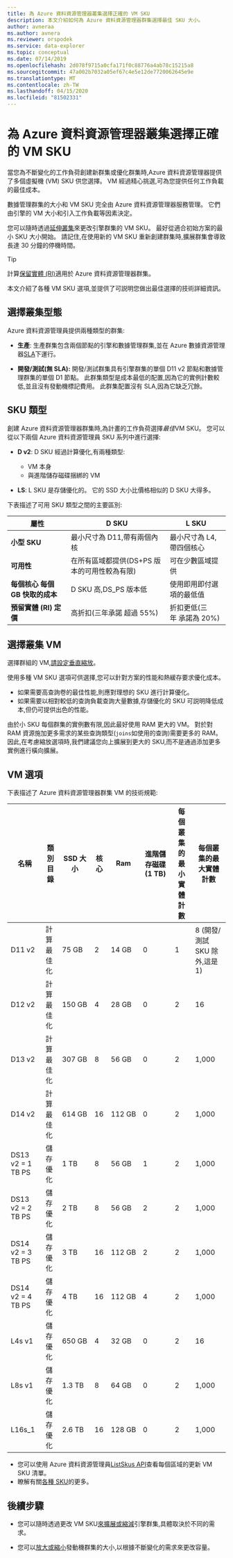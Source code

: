 ```yaml
---
title: 為 Azure 資料資源管理器叢集選擇正確的 VM SKU
description: 本文介紹如何為 Azure 資料資源管理器群集選擇最佳 SKU 大小。
author: avneraa
ms.author: avnera
ms.reviewer: orspodek
ms.service: data-explorer
ms.topic: conceptual
ms.date: 07/14/2019
ms.openlocfilehash: 2d078f9715a0cfa171f0c88776a4ab78c15215a8
ms.sourcegitcommit: 47a002b7032a05ef67c4e5e12de7720062645e9e
ms.translationtype: MT
ms.contentlocale: zh-TW
ms.lasthandoff: 04/15/2020
ms.locfileid: "81502331"
---
```

# <a name="select-the-correct-vm-sku-for-your-azure-data-explorer-cluster"></a>為 Azure 資料資源管理器叢集選擇正確的 VM SKU 

當您為不斷變化的工作負荷創建新群集或優化群集時,Azure 資料資源管理器提供了多個虛擬機 (VM) SKU 供您選擇。 VM 經過精心挑選,可為您提供任何工作負載的最佳成本。 

數據管理群集的大小和 VM SKU 完全由 Azure 資料資源管理器服務管理。 它們由引擎的 VM 大小和引入工作負載等因素決定。 

您可以隨時透過[延伸叢集](manage-cluster-vertical-scaling.md)來更改引擎群集的 VM SKU。 最好從適合初始方案的最小 SKU 大小開始。 請記住,在使用新的 VM SKU 重新創建群集時,擴展群集會導致長達 30 分鐘的停機時間。

> [!TIP]
> 計算[保留實體 (RI)](https://docs.microsoft.com/azure/virtual-machines/windows/prepay-reserved-vm-instances)適用於 Azure 資料資源管理器群集。  

本文介紹了各種 VM SKU 選項,並提供了可説明您做出最佳選擇的技術詳細資訊。

## <a name="select-a-cluster-type"></a>選擇叢集型態

Azure 資料資源管理員提供兩種類型的群集:

* **生產**: 生產群集包含兩個節點的引擎和數據管理群集,並在 Azure 數據資源管理器[SLA](https://azure.microsoft.com/support/legal/sla/data-explorer/v1_0/)下運行。

* **開發/測試(無 SLA):** 開發/測試群集具有引擎群集的單個 D11 v2 節點和數據管理群集的單個 D1 節點。 此群集類型是成本最低的配置,因為它的實例計數較低,並且沒有發動機標記費用。 此群集配置沒有 SLA,因為它缺乏冗餘。

## <a name="sku-types"></a>SKU 類型

創建 Azure 資料資源管理器群集時,為計畫的工作負荷選擇*最佳*VM SKU。 您可以從以下兩個 Azure 資料資源管理員 SKU 系列中進行選擇:

* **D v2**: D SKU 經過計算優化,有兩種類型:
    * VM 本身
    * 與進階儲存磁碟捆綁的 VM

* **LS**: L SKU 是存儲優化的。 它的 SSD 大小比價格相似的 D SKU 大得多。

下表描述了可用 SKU 類型之間的主要區別:
 
| 屬性 | D SKU | L SKU |
|---|---|---
|**小型 SKU**|最小尺寸為 D11,帶有兩個內核|最小尺寸為 L4,帶四個核心 |
|**可用性**|在所有區域都提供(DS+PS 版本的可用性較為有限)|可在少數區域提供 |
|**每個核心&nbsp;每個 GB 快取的成本**|D SKU 高,DS_PS 版本低|使用即用即付選項的最低值 |
|**預留實體 (RI) 定價**|高折扣(三年承諾&nbsp;超過 55%)|折扣更低(三年&nbsp;承諾為 20%) |  

## <a name="select-your-cluster-vm"></a>選擇叢集 VM 

選擇群組的 VM,[請設定垂直縮放](manage-cluster-vertical-scaling.md#configure-vertical-scaling)。 

使用多種 VM SKU 選項可供選擇,您可以針對方案的性能和熱緩存要求優化成本。 
* 如果需要高查詢卷的最佳性能,則應對理想的 SKU 進行計算優化。 
* 如果需要以相對較低的查詢負載查詢大量數據,存儲優化的 SKU 可説明降低成本,但仍可提供出色的性能。

由於小 SKU 每個群集的實例數有限,因此最好使用 RAM 更大的 VM。 對於對 RAM 資源施加更多需求的某些查詢類型(`joins`如使用的查詢)需要更多的 RAM。 因此,在考慮縮放選項時,我們建議您向上擴展到更大的 SKU,而不是通過添加更多實例進行橫向擴展。

## <a name="vm-options"></a>VM 選項

下表描述了 Azure 資料資源管理器群集 VM 的技術規範:

|**名稱**| **類別目錄** | **SSD 大小** | **核心** | **Ram** | **進階儲存磁碟(1&nbsp;TB)**| **每個叢集的最小實體計數** | **每個叢集的最大實體計數**
|---|---|---|---|---|---|---|---
|D11 v2| 計算最佳化 | 75&nbsp;GB    | 2 | 14&nbsp;GB | 0 | 1 | 8 (開發/測試 SKU 除外,這是 1)
|D12 v2| 計算最佳化 | 150&nbsp;GB   | 4 | 28&nbsp;GB | 0 | 2 | 16
|D13 v2| 計算最佳化 | 307&nbsp;GB   | 8 | 56&nbsp;GB | 0 | 2 | 1,000
|D14 v2| 計算最佳化 | 614&nbsp;GB   | 16| 112&nbsp;GB | 0 | 2 | 1,000
|DS13 v2&nbsp;=&nbsp;1 TB PS| 儲存優化 | 1&nbsp;TB | 8 | 56&nbsp;GB | 1 | 2 | 1,000
|DS13 v2&nbsp;=&nbsp;2 TB PS| 儲存優化 | 2&nbsp;TB | 8 | 56&nbsp;GB | 2 | 2 | 1,000
|DS14 v2&nbsp;=&nbsp;3 TB PS| 儲存優化 | 3&nbsp;TB | 16 | 112&nbsp;GB | 2 | 2 | 1,000
|DS14 v2&nbsp;=&nbsp;4 TB PS| 儲存優化 | 4&nbsp;TB | 16 | 112&nbsp;GB | 4 | 2 | 1,000
|L4s v1| 儲存優化 | 650&nbsp;GB | 4 | 32&nbsp;GB | 0 | 2 | 16
|L8s v1| 儲存優化 | 1.3&nbsp;TB | 8 | 64&nbsp;GB | 0 | 2 | 1,000
|L16s_1| 儲存優化 | 2.6&nbsp;TB | 16| 128&nbsp;GB | 0 | 2 | 1,000

* 您可以使用 Azure 資料資源管理員[ListSkus API](/dotnet/api/microsoft.azure.management.kusto.clustersoperationsextensions.listskus?view=azure-dotnet)查看每個區域的更新 VM SKU 清單。 
* 瞭解有關[各種 SKU](/azure/virtual-machines/windows/sizes)的更多。 

## <a name="next-steps"></a>後續步驟

* 您可以隨時透過更改 VM SKU[來擴展或縮減](manage-cluster-vertical-scaling.md)引擎群集,具體取決於不同的需求。 

* 您可以[放大或縮小](manage-cluster-horizontal-scaling.md)發動機群集的大小,以根據不斷變化的需求來更改容量。

